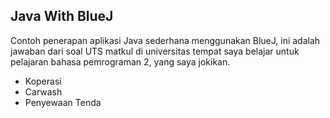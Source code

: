 ## Java With BlueJ

Contoh penerapan aplikasi Java sederhana menggunakan BlueJ, ini adalah jawaban dari soal UTS matkul di universitas tempat saya belajar untuk pelajaran bahasa pemrograman 2, yang saya jokikan.

- Koperasi
- Carwash
- Penyewaan Tenda

